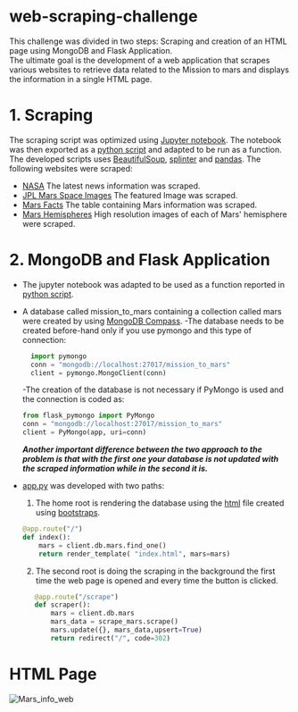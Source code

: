 # web-scraping-challenge
This challenge was divided in two steps: Scraping and creation of an HTML page using MongoDB and Flask Application. \
The ultimate goal is the development of a web application that scrapes various websites to retrieve data related to the Mission to mars and displays the information in a single HTML page.

# 1. Scraping
The scraping script was optimized using [Jupyter notebook](./Mission_to_Mars/mission_to_mars.ipynb). The notebook was then exported as a [python script](./Mission_to_Mars/scrape_mars.py) and adapted to be run as a function. \
The developed scripts uses [BeautifulSoup](https://www.crummy.com/software/BeautifulSoup/bs4/doc/), [splinter](https://splinter.readthedocs.io/en/latest/) and [pandas](https://pandas.pydata.org/docs/reference/api/pandas.read_html.html).
The following websites were scraped:
 * [NASA](https://mars.nasa.gov/news/)
    The latest news information was scraped.
 * [JPL Mars Space Images](https://data-class-jpl-space.s3.amazonaws.com/JPL_Space/index.html)
    The featured Image was scraped.
 * [Mars Facts](https://space-facts.com/mars/)
    The table containing Mars information was scraped.
 * [Mars Hemispheres](https://astrogeology.usgs.gov/search/results?q=hemisphere+enhanced&k1=target&v1=Mars)
    High resolution images of each of Mars' hemisphere were scraped.
# 2. MongoDB and Flask Application
- The jupyter notebook was adapted to be used as a function reported in [python script](./Mission_to_Mars/scrape_mars.py). 
- A database called mission_to_mars containing a collection called mars were created by using [MongoDB Compass](https://www.mongodb.com/products/compass). 
  -The database needs to be created before-hand only if you use pymongo and this type of connection:
  ```python
    import pymongo
    conn = "mongodb://localhost:27017/mission_to_mars"
    client = pymongo.MongoClient(conn)
    ```
   -The creation of the database is not necessary if PyMongo is used and the connection is coded as:
   ```python
   from flask_pymongo import PyMongo
   conn = "mongodb://localhost:27017/mission_to_mars"
   client = PyMongo(app, uri=conn)
   ````
  _**Another important difference between the two approach to the problem is that with the first one your database is not updated with the scraped information while in the second it is.**_
  
- [app.py](./Mission_to_Mars/app.py) was developed with two paths:
    1. The home root is rendering the database using the [html](./Mission_to_Mars/Templates/index.html) file created using [bootstraps](https://getbootstrap.com/docs/5.0/examples/).
    ```python
    @app.route("/")
    def index():
        mars = client.db.mars.find_one()
        return render_template( "index.html", mars=mars)
     ```
     2. The second root is doing the scraping in the background the first time the web page is opened and every time the button is clicked.
     ```python
        @app.route("/scrape")
        def scraper():
            mars = client.db.mars
            mars_data = scrape_mars.scrape()
            mars.update({}, mars_data,upsert=True)
            return redirect("/", code=302)
    

# HTML Page
![Mars_info_web](./Mission_to_Mars/pictures/Capture.PNG)
